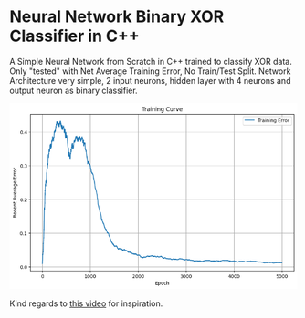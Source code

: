 # Neural Network Binary XOR Classifier in C++
A Simple Neural Network from Scratch in C++ trained to classify XOR data.
Only "tested" with Net Average Training Error, No Train/Test Split.
Network Architecture very simple, 2 input neurons, hidden layer with 4 neurons and output neuron as binary classifier.

![Network Training Visualization](visualization/training_curve.png)

Kind regards to [this video](https://www.youtube.com/watch?v=sK9AbJ4P8ao) for inspiration.

